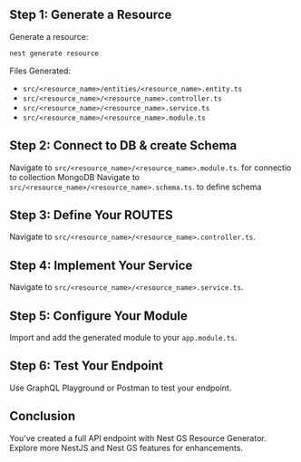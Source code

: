 ## Step 1: Generate a Resource

Generate a resource:

```bash
nest generate resource
```

Files Generated:
- `src/<resource_name>/entities/<resource_name>.entity.ts`
- `src/<resource_name>/<resource_name>.controller.ts`
- `src/<resource_name>/<resource_name>.service.ts`
- `src/<resource_name>/<resource_name>.module.ts`

## Step 2: Connect to DB & create Schema

Navigate to `src/<resource_name>/<resource_name>.module.ts`. for connectio to collection MongoDB
Navigate to `src/<resource_name>/<resource_name>.schema.ts`. to define schema

## Step 3: Define Your ROUTES

Navigate to `src/<resource_name>/<resource_name>.controller.ts`.

## Step 4: Implement Your Service

Navigate to `src/<resource_name>/<resource_name>.service.ts`.

## Step 5: Configure Your Module

Import and add the generated module to your `app.module.ts`.

## Step 6: Test Your Endpoint

Use GraphQL Playground or Postman to test your endpoint.

## Conclusion

You've created a full API endpoint with Nest GS Resource Generator. Explore more NestJS and Nest GS features for enhancements.
```
